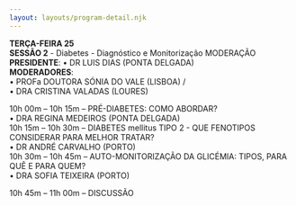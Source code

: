 ```yaml
---
layout: layouts/program-detail.njk
---
```

**TERÇA-FEIRA 25**    
**SESSÃO 2** - Diabetes - Diagnóstico e Monitorização
MODERAÇÃO  
**PRESIDENTE**: 
• DR LUIS DIAS (PONTA DELGADA)    
**MODERADORES**:    
• PROFa DOUTORA SÓNIA DO VALE (LISBOA) /  
• DRA CRISTINA VALADAS (LOURES)  

10h 00m – 10h 15m – PRÉ-DIABETES: COMO ABORDAR?  
• DRA REGINA MEDEIROS (PONTA DELGADA)   
10h 15m – 10h 30m – DIABETES mellitus TIPO 2 - QUE FENOTIPOS CONSIDERAR PARA MELHOR TRATAR?    
• DR ANDRÉ CARVALHO (PORTO)  
10h 30m – 10h 45m – AUTO-MONITORIZAÇÃO DA GLICÉMIA: TIPOS, PARA QUÊ E PARA QUEM?    
• DRA SOFIA TEIXEIRA (PORTO)

10h 45m – 11h 00m – DISCUSSÃO
